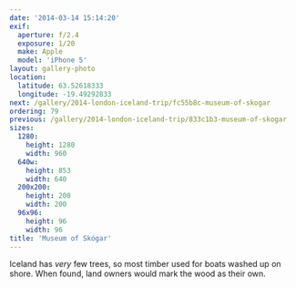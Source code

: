 ```yaml
---
date: '2014-03-14 15:14:20'
exif:
  aperture: f/2.4
  exposure: 1/20
  make: Apple
  model: 'iPhone 5'
layout: gallery-photo
location:
  latitude: 63.52618333
  longitude: -19.49292833
next: /gallery/2014-london-iceland-trip/fc55b8c-museum-of-skogar
ordering: 79
previous: /gallery/2014-london-iceland-trip/833c1b3-museum-of-skogar
sizes:
  1280:
    height: 1280
    width: 960
  640w:
    height: 853
    width: 640
  200x200:
    height: 200
    width: 200
  96x96:
    height: 96
    width: 96
title: 'Museum of Skógar'
---
```


Iceland has *very* few trees, so most timber used for boats washed up on shore. When found, land owners would mark the wood as their own.
